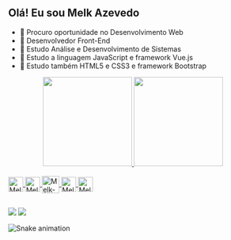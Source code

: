## Olá! Eu sou Melk Azevedo

- 🔭 Procuro oportunidade no Desenvolvimento Web
- 🔭 Desenvolvedor Front-End
- 🌱 Estudo Análise e Desenvolvimento de Sistemas
- 🌱 Estudo a linguagem JavaScript e framework Vue.js
- 🌱 Estudo também HTML5 e CSS3 e framework Bootstrap


<div align="center">
  <a href="https://github.com/melk-azevedo">
  <img height="180em" src="https://github-readme-stats.vercel.app/api?username=melk-azevedo&show_icons=true&theme=dracula&include_all_commits=true&count_private=true"/>
  <img height="180em" src="https://github-readme-stats.vercel.app/api/top-langs/?username=melk-azevedo&layout=compact&langs_count=7&theme=dracula"/>
</div>
  
  <div style="display: inline_block"><br>
  <img align="center" alt="Melk-Html" heingth="30" width="30" src="https://cdn.jsdelivr.net/gh/devicons/devicon/icons/html5/html5-original.svg" />
  <img align="center" alt="Melk-Css" heingth="30" width="30" src="https://cdn.jsdelivr.net/gh/devicons/devicon/icons/css3/css3-original.svg" />
  <img align="center" alt="Melk-Bt" heingth="30" width="35" src="https://cdn.jsdelivr.net/gh/devicons/devicon/icons/bootstrap/bootstrap-original.svg" />
  <img align="center" alt="Melk-Js" heingth="30" width="30" src="https://cdn.jsdelivr.net/gh/devicons/devicon/icons/javascript/javascript-original.svg" />
  <img align="center" alt="Melk-Nodejs" heingth="30" width="30" src="https://cdn.jsdelivr.net/gh/devicons/devicon/icons/vuejs/vuejs-original.svg" />
          
  
          
          
</div>
  
  ##
 
<div> 
  <a href = "mailto:melk.azevedo@outlook.com"><img src="https://img.shields.io/badge/Microsoft_Outlook-0078D4?style=for-the-badge&logo=microsoft-outlook&logoColor=white" target="_blank"></a>
  <a href="https://www.linkedin.com/in/melk-azevedo-03ba3b219" target="_blank"><img src="https://img.shields.io/badge/-LinkedIn-%230077B5?style=for-the-badge&logo=linkedin&logoColor=white" target="_blank"></a> 

  ![Snake animation](https://github.com/melk-azevedo/melk-azevedo/blob/output/github-contribution-grid-snake.svg)
  
          
